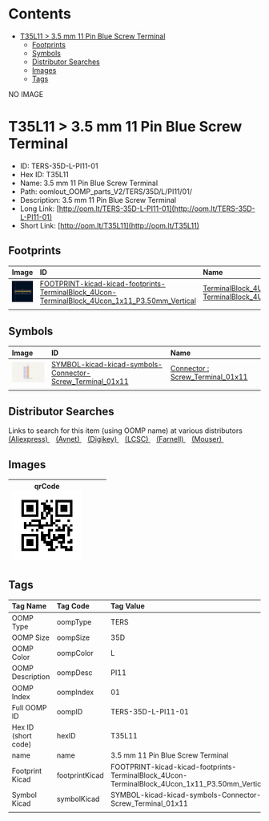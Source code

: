 



Contents
========

* [T35L11 > 3.5 mm 11 Pin Blue Screw Terminal](#t35l11--35-mm-11-pin-blue-screw-terminal)
	* [Footprints](#footprints)
	* [Symbols](#symbols)
	* [Distributor Searches](#distributor-searches)
	* [Images](#images)
	* [Tags](#tags)
  
NO IMAGE  
# T35L11 > 3.5 mm 11 Pin Blue Screw Terminal

- ID: TERS-35D-L-PI11-01
- Hex ID: T35L11
- Name: 3.5 mm 11 Pin Blue Screw Terminal
- Path: oomlout_OOMP_parts_V2/TERS/35D/L/PI11/01/
- Description: 3.5 mm 11 Pin Blue Screw Terminal
- Long Link: [http://oom.lt/TERS-35D-L-PI11-01](http://oom.lt/TERS-35D-L-PI11-01)
- Short Link: [http://oom.lt/T35L11](http://oom.lt/T35L11)

## Footprints
  

|Image|ID|Name|
| :--- | :--- | :--- |
|[![](https://raw.githubusercontent.com/oomlout/oomlout_OOMP_eda_V2/main/FOOTPRINT/kicad/kicad-footprints/TerminalBlock_4Ucon/TerminalBlock_4Ucon_1x11_P3.50mm_Vertical/image_140.png)](https://github.com/oomlout/oomlout_OOMP_eda_V2/tree/main/FOOTPRINT/kicad/kicad-footprints/TerminalBlock_4Ucon/TerminalBlock_4Ucon_1x11_P3.50mm_Vertical/)|[FOOTPRINT-kicad-kicad-footprints-TerminalBlock_4Ucon-TerminalBlock_4Ucon_1x11_P3.50mm_Vertical](https://github.com/oomlout/oomlout_OOMP_eda_V2/tree/main/FOOTPRINT/kicad/kicad-footprints/TerminalBlock_4Ucon/TerminalBlock_4Ucon_1x11_P3.50mm_Vertical/)|[TerminalBlock_4Ucon : TerminalBlock_4Ucon_1x11_P3.50mm_Vertical](https://github.com/oomlout/oomlout_OOMP_eda_V2/tree/main/FOOTPRINT/kicad/kicad-footprints/TerminalBlock_4Ucon/TerminalBlock_4Ucon_1x11_P3.50mm_Vertical/)|
||||

## Symbols
  

|Image|ID|Name|
| :--- | :--- | :--- |
|[![](https://raw.githubusercontent.com/oomlout/oomlout_OOMP_eda_V2/main/SYMBOL/kicad/kicad-symbols/Connector/Screw_Terminal_01x11/image_140.png)](https://github.com/oomlout/oomlout_OOMP_eda_V2/tree/main/SYMBOL/kicad/kicad-symbols/Connector/Screw_Terminal_01x11/)|[SYMBOL-kicad-kicad-symbols-Connector-Screw_Terminal_01x11](https://github.com/oomlout/oomlout_OOMP_eda_V2/tree/main/SYMBOL/kicad/kicad-symbols/Connector/Screw_Terminal_01x11/)|[Connector : Screw_Terminal_01x11](https://github.com/oomlout/oomlout_OOMP_eda_V2/tree/main/SYMBOL/kicad/kicad-symbols/Connector/Screw_Terminal_01x11/)|
||||

## Distributor Searches
  
Links to search for this item (using OOMP name) at various distributors  
[(Aliexpress) ](https://www.aliexpress.com/wholesale?SearchText=3.5+mm+11+Pin+Blue+Screw+Terminal)&nbsp;&nbsp;&nbsp;[(Avnet) ](https://www.avnet.com/shop/us/search/3.5+mm+11+Pin+Blue+Screw+Terminal)&nbsp;&nbsp;&nbsp;[(Digikey) ](https://www.digikey.co.uk/en/products/result?s=3.5+mm+11+Pin+Blue+Screw+Terminal)&nbsp;&nbsp;&nbsp;[(LCSC) ](https://www.lcsc.com/search?q=3.5+mm+11+Pin+Blue+Screw+Terminal)&nbsp;&nbsp;&nbsp;[(Farnell) ](https://uk.farnell.com/search?st=3.5+mm+11+Pin+Blue+Screw+Terminal)&nbsp;&nbsp;&nbsp;[(Mouser) ](https://www.mouser.com/c/?q=3.5+mm+11+Pin+Blue+Screw+Terminal)&nbsp;&nbsp;&nbsp;
## Images
  

|qrCode<br>[![](https://raw.githubusercontent.com/oomlout/oomlout_OOMP_parts_V2/main/TERS/35D/L/PI11/01/qrCode_140.png)](https://github.com/oomlout/oomlout_OOMP_parts_V2/tree/main/TERS/35D/L/PI11/01/qrCode.png)||||
| :---: | :---: | :---: | :---: |

## Tags
  

|Tag Name|Tag Code|Tag Value|
| :--- | :--- | :--- |
|OOMP Type|oompType|TERS|
|OOMP Size|oompSize|35D|
|OOMP Color|oompColor|L|
|OOMP Description|oompDesc|PI11|
|OOMP Index|oompIndex|01|
|Full OOMP ID|oompID|TERS-35D-L-PI11-01|
|Hex ID (short code)|hexID|T35L11|
|name|name|3.5 mm 11 Pin Blue Screw Terminal|
|Footprint Kicad|footprintKicad|FOOTPRINT-kicad-kicad-footprints-TerminalBlock_4Ucon-TerminalBlock_4Ucon_1x11_P3.50mm_Vertical|
|Symbol Kicad|symbolKicad|SYMBOL-kicad-kicad-symbols-Connector-Screw_Terminal_01x11|
||||
